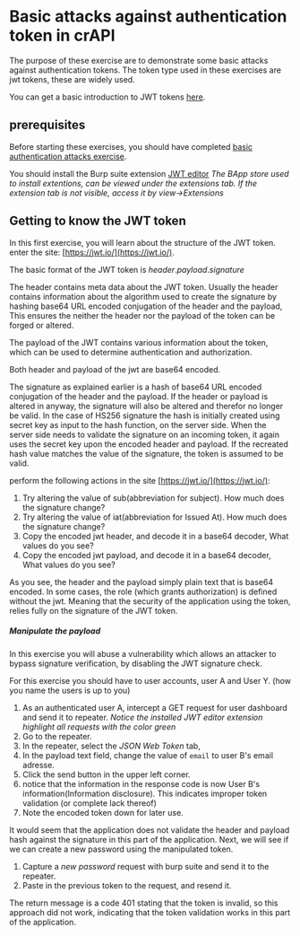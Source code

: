 # Basic attacks against authentication token in crAPI
The purpose of these exercise are to demonstrate some basic attacks against authentication tokens.
The token type used in these exercises are jwt tokens, these are widely used.

You can get a basic introduction to JWT tokens [here](https://auth0.com/docs/secure/tokens/json-web-tokens).

## prerequisites
Before starting these exercises, you should have completed [basic authentication attacks exercise](5_basic_Authentication_Attacks.md).

You should install the Burp suite extension [JWT editor](https://portswigger.net/burp/documentation/desktop/testing-workflow/session-management/jwts)
_The BApp store used to install extentions, can be viewed under the extensions tab. If the extension tab is not visible, access it by view->Extensions_


## Getting to know the JWT token
In this first exercise, you will learn about the structure of the JWT token.
enter the site: [https://jwt.io/](https://jwt.io/).

The basic format of the JWT token is _header_._payload_._signature_

The header contains meta data about the JWT token. Usually the header contains information about the algorithm used to create
the signature by hashing base64 URL encoded conjugation of the header and the payload, This ensures the neither the header nor
the payload of the token can be forged or altered.
  
The payload of the JWT contains various information about the token, which can be used to determine authentication and authorization.

Both header and payload of the jwt are base64 encoded.

The signature as explained earlier is a hash of base64 URL encoded conjugation of the header and the payload. 
If the header or payload is altered in anyway, the signature will also be altered and therefor no longer be valid.
In the case of HS256 signature the hash is initially created using secret key as input to the hash function, on the server side.
When the server side needs to validate the signature on an incoming token, it again uses the secret key upon the encoded header and payload.
If the recreated hash value matches the value of the signature, the token is assumed to be valid.

perform the following actions in the site [https://jwt.io/](https://jwt.io/):
1. Try altering the value of sub(abbreviation for subject). How much does the signature change?
2. Try altering the value of iat(abbreviation for Issued  At). How much does the signature change?
3. Copy the encoded jwt header, and decode it in a base64 decoder, What values do you see?
4. Copy the encoded jwt payload, and decode it in a base64 decoder, What values do you see?

As you see, the header and the payload simply plain text that is base64 encoded. In some cases, the 
role (which grants authorization) is defined without the jwt. Meaning that the security of the application
using the token, relies fully on the signature of the JWT token.


##### Manipulate the payload
In this exercise you will abuse a vulnerability which allows an attacker to bypass signature verification,
by disabling the JWT signature check. 

For this exercise you should have to user accounts, user A and User Y. (how you name the users is up to you)

1. As an authenticated user A, intercept a GET request for user dashboard and send it to repeater. 
_Notice the installed JWT editor extension highlight all requests with the color green_
2. Go to the repeater.
3. In the repeater, select the _JSON Web Token_ tab,
4. In the payload text field, change the value of `email` to user B's email adresse.
5. Click the send button in the upper left corner.
6. notice that the information in the response code is now User B's information(Information disclosure). This indicates improper token validation (or complete lack thereof)
7. Note the encoded token down for later use.

It would seem that the application does not validate the header and payload hash against
the signature in this part of the application.
Next, we will see if we can create a new password using the manipulated token.

1. Capture a _new password_ request with burp suite and send it to the repeater.
2. Paste in the previous token to the request, and resend it.

The return message is a code 401 stating that the token is invalid, so this approach did not work,
indicating that the token validation works in this part of the application.


